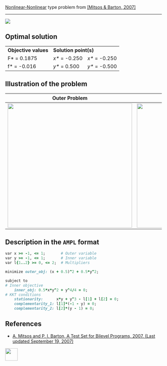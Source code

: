 [Nonlinear-Nonlinear](/test-problems/NLP-NLP-problems) type problem from [\[Mitsos & Barton, 2007\]][Mitsos & Barton, 2007]

---

![](https://github.com/basblsolver/test-problems/wiki/images/mb_2007_17_eq.jpg)

## Optimal solution

<table>
  <tr>
    <td><b>Objective values</b></td>
    <td colspan="2"><b>Solution point(s)</b></td>
  </tr>
  <tr>
    <td>F* = 0.1875</td>
    <td><i>x*</i> = -0.250</td>
    <td><i>x*</i> = -0.250</td>
  </tr>
  <tr>
    <td>f* = -0.016</td>
    <td><i>y*</i> = 0.500</td>
    <td><i>y*</i> = -0.500</td>
  </tr>
</table>

## Illustration of the problem

Outer Problem    | Inner Problem    |
---------------- | ---------------- |
<img src="https://github.com/basblsolver/test-problems/wiki/images/mb_2007_17_outer.jpg" width="400"> | <img src="https://github.com/basblsolver/test-problems/wiki/images/mb_2007_17_inner.jpg" width="400"> |

## Description in the `AMPL` format

```ruby
var x >= -1, <= 1;       # Outer variable
var y >= -1, <= 1;       # Inner variable
var l{1..2} >= 0, <= 2;  # Multipliers

minimize outer_obj: (x + 0.5)^2 + 0.5*y^2;

subject to
# Inner objective
    inner_obj: 0.5*x*y^2 + y^4/4 = 0;
# KKT conditions
    stationarity:      x*y + y^3 - l[1] + l[2] = 0;
    complementarity_1: l[1]*(-1 - y) = 0;
    complementarity_2: l[2]*(y - 1) = 0;
```

##  References

 - [A. Mitsos and P. I. Barton, A Test Set for Bilevel Programs, 2007. (Last updated September 19, 2007)](https://www.researchgate.net/publication/228455291_A_test_set_for_bilevel_programs)

[<img src="http://www.interupgrade.com/images/pfeil-backbutton.png" width="40" height="40">](/test-problems/NLP-NLP-problems "Back to summary of NLP-NLP type problems")

[Mitsos & Barton, 2007]: https://www.researchgate.net/publication/228455291_A_test_set_for_bilevel_programs